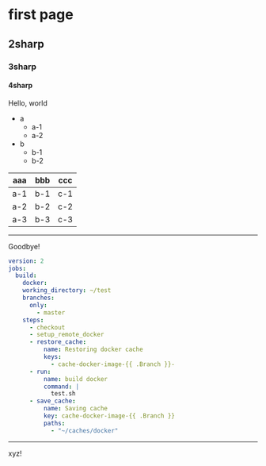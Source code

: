 # first page
## 2sharp
### 3sharp
#### 4sharp

Hello, world

- a
  - a-1
  - a-2
- b
  - b-1
  - b-2

| aaa | bbb | ccc |
|-----|-----|-----|
| a-1 | b-1 | c-1 |
| a-2 | b-2 | c-2 |
| a-3 | b-3 | c-3 |

---

Goodbye!

```yml
version: 2
jobs:
  build:
    docker:
    working_directory: ~/test
    branches:
      only:
        - master
    steps:
      - checkout
      - setup_remote_docker
      - restore_cache:
          name: Restoring docker cache
          keys:
            - cache-docker-image-{{ .Branch }}-
      - run:
          name: build docker
          command: |
            test.sh
      - save_cache:
          name: Saving cache
          key: cache-docker-image-{{ .Branch }}
          paths:
            - "~/caches/docker"
```

---

xyz!

